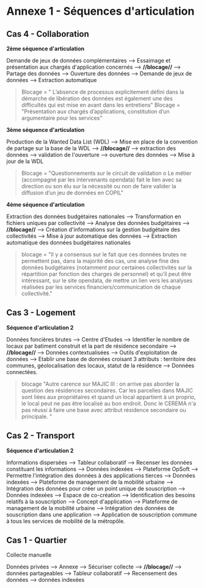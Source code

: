 # Annexe 1 - Séquences d'articulation 

## Cas 4 - Collaboration 

**2ème séquence d'articulation**

Demande de jeux de données complémentaires --> Essaimage et présentation aux chargés d'application concernés --> **//blocage//** --> Partage des données --> Ouverture des données --> Demande de jeux de données --> Extraction automatique 

> Blocage = " L’absence de processus explicitement défini dans la démarche de libération des données est également une des difficultés qui est mise en avant dans les entretiens"
> Blocage = "Présentation aux chargés d’applications, constitution d’un argumentaire pour les services"

  **3ème séquence d'articulation**
  
Production de la Wanted Data List (WDL) --> Mise en place de la convention de partage sur la base de la WDL --> **//blocage//** --> extraction des données --> validation de l'ouverture --> ouverture des données --> Mise à jour de la WDL

> Blocage = "Questionnements sur le circuit de validation o Le métier (accompagné par les intervenants opendata) fait le lien avec sa direction ou son élu sur la nécessité ou non de faire valider la diffusion d’un jeu de données en COPIL"

 **4ème séquence d'articulation**
 
  Extraction des données budgétaires nationales --> Transformation en fichiers uniques par collectivité -->   Analyse des données budgétaires --> **//blocage//** --> Création d'informations sur la gestion budgétaire des collectivités --> Mise à jour automatique des données --> Extraction automatique des données budgétaires nationales

 > blocage = "Il y a consensus sur le fait que ces données brutes ne permettent pas, dans la majorité des cas, une analyse fine des données budgétaires (notamment pour certaines collectivités sur la répartition par fonction des charges de personnel) et qu’il peut être intéressant, sur le site opendata, de mettre un lien vers les analyses réalisées par les services financiers/communication de chaque collectivité."
 

## Cas 3 - Logement

 **Séquence d'articulation 2**
 
Données foncières brutes --> Centre d'Etudes --> Identifier le nombre de locaux par batiment construit et la part de résidence secondaire --> **//blocage//** --> Données contextualisées --> Outils d'exploitation de données --> Etablir une base de données croisant 3 attributs : territoire des communes, géolocalisation des locaux, statut de la résidence --> Données connectées. 
 
> blocage "Autre carence sur MAJIC III : on arrive pas aborder la question des résidences secondaires. Car les parcelles dans MAJIC sont liées aux propriétaires et quand un local appartient à un proprio, le local peut ne pas être localisé au bon endroit. Donc le CEREMA n'a pas réussi à faire une base avec attribut résidence secondaire ou principale. "


## Cas 2 - Transport

  **Séquence d'articulation 2**
 
 Informations dispersées --> Tableur collaboratif --> Recenser les données constituant les informations --> Données indexées --> Plateforme OpSoft --> Permettre l'intégration des données à des applications tierces --> Données indexées --> Plateforme de management de la mobilité urbaine --> Intégration des données pour créer un point unique de souscription --> Données indexées --> Espace de co-création --> Identification des besoins relatifs à la souscription --> Concept d'application --> Plateforme de management de la mobilité urbaine --> Intégration des données de souscription dans une application --> Application de souscription commune à tous les services de mobilité de la métropôle. 


## Cas 1 - Quartier

Collecte manuelle 

Données privées --> Annexe --> Sécuriser collecte --> **//blocage//** --> données partageables --> Tableur collaboratif --> Recensement des données --> données indexées 
 

